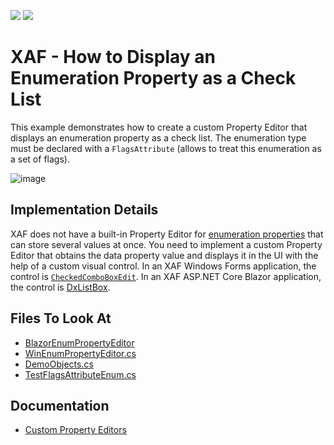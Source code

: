 <!-- default badges list -->
[![](https://img.shields.io/badge/Open_in_DevExpress_Support_Center-FF7200?style=flat-square&logo=DevExpress&logoColor=white)](https://supportcenter.devexpress.com/ticket/details/E689)
[![](https://img.shields.io/badge/📖_How_to_use_DevExpress_Examples-e9f6fc?style=flat-square)](https://docs.devexpress.com/GeneralInformation/403183)
<!-- default badges end -->

# XAF - How to Display an Enumeration Property as a Check List

This example demonstrates how to create a custom Property Editor that displays an enumeration property as a check list. The enumeration type must be declared with a `FlagsAttribute` (allows to treat this enumeration as a set of flags).

![image](https://user-images.githubusercontent.com/14300209/234846358-4435cbbe-130d-410b-9958-fb8450a11480.png)

## Implementation Details

XAF does not have a built-in Property Editor for [enumeration properties](https://docs.devexpress.com/eXpressAppFramework/113552/business-model-design-orm/data-types-supported-by-built-in-editors/enumeration-properties) that can store several values at once.  You need to implement a custom Property Editor that obtains the data property value and displays it in the UI with the help of a custom visual control. In an XAF Windows Forms application, the control is [`CheckedComboBoxEdit`](https://docs.devexpress.com/WindowsForms/DevExpress.XtraEditors.CheckedComboBoxEdit). In an XAF ASP.NET Core Blazor application, the control is [DxListBox](https://docs.devexpress.com/Blazor/DevExpress.Blazor.DxListBox-2).

## Files To Look At

* [BlazorEnumPropertyEditor](./CS/EFCore/EnumCheckBoxEF/EnumCheckBoxEF.Blazor.Server/Editors)
* [WinEnumPropertyEditor.cs](./CS/EFCore/EnumCheckBoxEF/EnumCheckBoxEF.Win/Editors/EnumPropertyEditorEx.cs) 
* [DemoObjects.cs](./CS/EFCore/EnumCheckBoxEF/EnumCheckBoxEF.Module/BusinessObjects/DemoObjects.cs)
* [TestFlagsAttributeEnum.cs](./CS/EFCore/EnumCheckBoxEF/EnumCheckBoxEF.Module/BusinessObjects/TestFlagsAttributeEnum.cs)

## Documentation

* [Custom Property Editors](https://docs.devexpress.com/eXpressAppFramework/113097/ui-construction/view-items-and-property-editors/property-editors#custom-property-editors)
